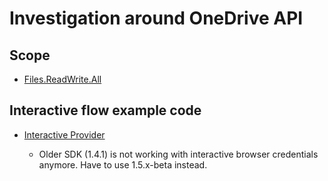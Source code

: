 # Investigation around OneDrive API

## Scope

* [Files.ReadWrite.All](https://docs.microsoft.com/en-us/onedrive/developer/rest-api/concepts/permissions_reference?view=odsp-graph-online#files-permissions)

## Interactive flow example code

* [Interactive Provider](https://docs.microsoft.com/en-us/graph/sdks/choose-authentication-providers?tabs=CS#interactive-provider)

  * Older SDK (1.4.1) is not working with interactive browser credentials anymore. Have to use 1.5.x-beta instead.
